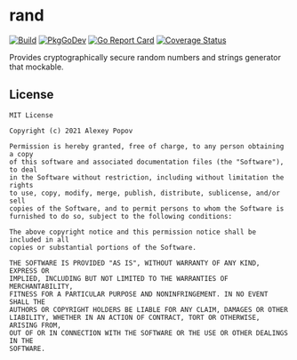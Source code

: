 # rand

[![Build](https://github.com/alexeyco/rand/actions/workflows/test.yml/badge.svg)](https://github.com/alexeyco/rand/actions/workflows/test.yml)
[![PkgGoDev](https://pkg.go.dev/badge/github.com/alexeyco/rand)](https://pkg.go.dev/github.com/alexeyco/rand)
[![Go Report Card](https://goreportcard.com/badge/github.com/alexeyco/rand)](https://goreportcard.com/report/github.com/alexeyco/rand)
[![Coverage Status](https://coveralls.io/repos/github/alexeyco/rand/badge.svg?branch=main)](https://coveralls.io/github/alexeyco/rand?branch=main)

Provides cryptographically secure random numbers and strings generator that mockable.

## License
```
MIT License

Copyright (c) 2021 Alexey Popov

Permission is hereby granted, free of charge, to any person obtaining a copy
of this software and associated documentation files (the "Software"), to deal
in the Software without restriction, including without limitation the rights
to use, copy, modify, merge, publish, distribute, sublicense, and/or sell
copies of the Software, and to permit persons to whom the Software is
furnished to do so, subject to the following conditions:

The above copyright notice and this permission notice shall be included in all
copies or substantial portions of the Software.

THE SOFTWARE IS PROVIDED "AS IS", WITHOUT WARRANTY OF ANY KIND, EXPRESS OR
IMPLIED, INCLUDING BUT NOT LIMITED TO THE WARRANTIES OF MERCHANTABILITY,
FITNESS FOR A PARTICULAR PURPOSE AND NONINFRINGEMENT. IN NO EVENT SHALL THE
AUTHORS OR COPYRIGHT HOLDERS BE LIABLE FOR ANY CLAIM, DAMAGES OR OTHER
LIABILITY, WHETHER IN AN ACTION OF CONTRACT, TORT OR OTHERWISE, ARISING FROM,
OUT OF OR IN CONNECTION WITH THE SOFTWARE OR THE USE OR OTHER DEALINGS IN THE
SOFTWARE.
```
